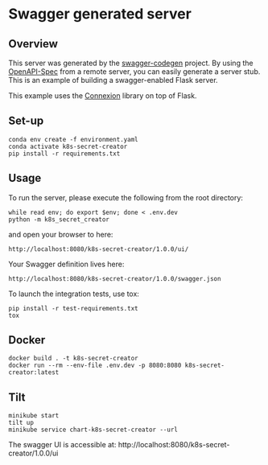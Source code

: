# Swagger generated server

## Overview

This server was generated by the [swagger-codegen](https://github.com/swagger-api/swagger-codegen) project. By using the
[OpenAPI-Spec](https://github.com/swagger-api/swagger-core/wiki) from a remote server, you can easily generate a server stub.  This
is an example of building a swagger-enabled Flask server.

This example uses the [Connexion](https://github.com/zalando/connexion) library on top of Flask.

## Set-up

```shell
conda env create -f environment.yaml
conda activate k8s-secret-creator
pip install -r requirements.txt
```

## Usage

To run the server, please execute the following from the root directory:

```shell
while read env; do export $env; done < .env.dev
python -m k8s_secret_creator
```

and open your browser to here:

```
http://localhost:8080/k8s-secret-creator/1.0.0/ui/
```

Your Swagger definition lives here:

```
http://localhost:8080/k8s-secret-creator/1.0.0/swagger.json
```

To launch the integration tests, use tox:

```shell
pip install -r test-requirements.txt
tox
```

## Docker

```shell
docker build . -t k8s-secret-creator
docker run --rm --env-file .env.dev -p 8080:8080 k8s-secret-creator:latest
```

## Tilt

```shell
minikube start
tilt up
minikube service chart-k8s-secret-creator --url
```

The swagger UI is accessible at: http://localhost:8080/k8s-secret-creator/1.0.0/ui